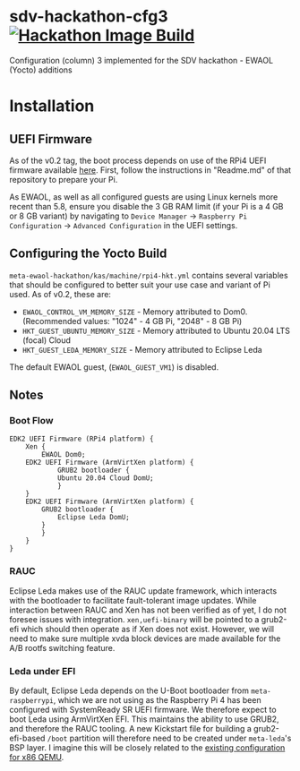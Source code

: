 # sdv-hackathon-cfg3 [![Hackathon Image Build](https://github.com/benmordaunt/sdv-hackathon-cfg3/actions/workflows/image.yml/badge.svg)](https://github.com/benmordaunt/sdv-hackathon-cfg3/actions/workflows/image.yml)
Configuration (column) 3 implemented for the SDV hackathon - EWAOL (Yocto) additions

# Installation

## UEFI Firmware

As of the v0.2 tag, the boot process depends on use of the RPi4 UEFI firmware available [here](https://github.com/pftf/RPi4).
First, follow the instructions in "Readme.md" of that repository to prepare your Pi.

As EWAOL, as well as all configured guests are using Linux kernels more recent than 5.8, ensure you disable the 3 GB RAM limit
(if your Pi is a 4 GB or 8 GB variant) by navigating to `Device Manager` → `Raspberry Pi Configuration` → `Advanced Configuration` 
in the UEFI settings.

## Configuring the Yocto Build

`meta-ewaol-hackathon/kas/machine/rpi4-hkt.yml` contains several variables that should be configured to better suit your use case
and variant of Pi used. As of v0.2, these are:

- `EWAOL_CONTROL_VM_MEMORY_SIZE` - Memory attributed to Dom0. (Recommended values: "1024" - 4 GB Pi, "2048" - 8 GB Pi)
- `HKT_GUEST_UBUNTU_MEMORY_SIZE` - Memory attributed to Ubuntu 20.04 LTS (focal) Cloud
- `HKT_GUEST_LEDA_MEMORY_SIZE`   - Memory attributed to Eclipse Leda

The default EWAOL guest, (`EWAOL_GUEST_VM1`) is disabled.


## Notes

### Boot Flow

```
EDK2 UEFI Firmware (RPi4 platform) {
    Xen {
        EWAOL Dom0;
	EDK2 UEFI Firmware (ArmVirtXen platform) {
            GRUB2 bootloader {
	        Ubuntu 20.04 Cloud DomU;
            }
	}
	EDK2 UEFI Firmware (ArmVirtXen platform) {
	    GRUB2 bootloader {
	        Eclipse Leda DomU;
	    }
        }
    }
}
```

### RAUC

Eclipse Leda makes use of the RAUC update framework, which interacts with the bootloader to facilitate fault-tolerant image updates.
While interaction between RAUC and Xen has not been verified as of yet, I do not foresee issues with integration. `xen,uefi-binary`
will be pointed to a grub2-efi which should then operate as if Xen does not exist. However, we will need to make sure multiple
xvda block devices are made available for the A/B rootfs switching feature.

### Leda under EFI

By default, Eclipse Leda depends on the U-Boot bootloader from `meta-raspberrypi`, which we are not using as the Raspberry Pi 4 has
been configured with SystemReady SR UEFI firmware. We therefore expect to boot Leda using ArmVirtXen EFI. This maintains the ability
to use GRUB2, and therefore the RAUC tooling. A new Kickstart file for building a grub2-efi-based `/boot` partition will therefore
need to be created under `meta-leda`'s BSP layer. I imagine this will be closely related to the [existing configuration for x86 QEMU](https://github.com/eclipse-leda/meta-leda/blob/b738899c3e9b9f8b34e3b528266b9b97d13a739a/meta-leda-distro/wic/qemux86-grub-efi.wks).
